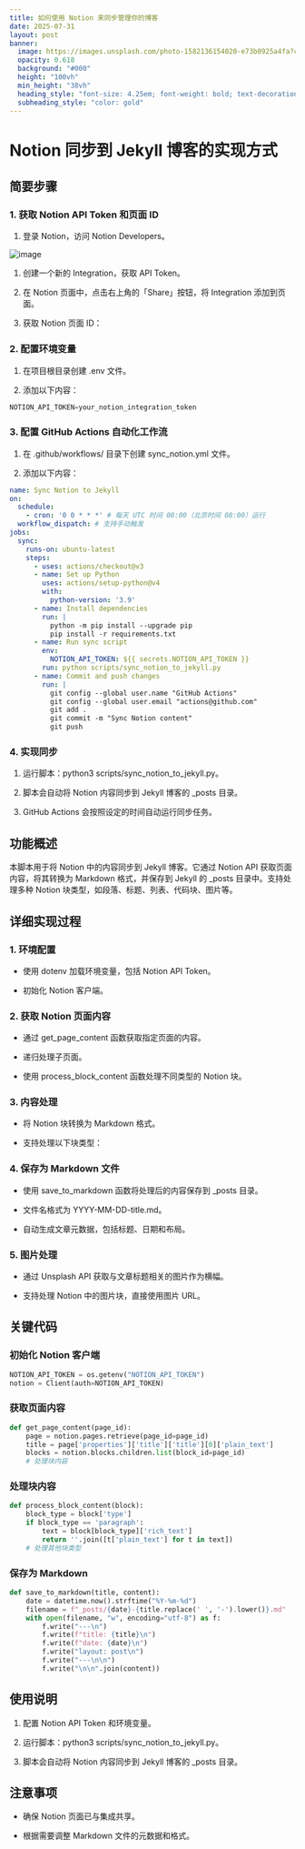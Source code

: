 ```yaml
---
title: 如何使用 Notion 来同步管理你的博客
date: 2025-07-31
layout: post
banner:
  image: https://images.unsplash.com/photo-1582136154020-e73b0925a4fa?crop=entropy&cs=tinysrgb&fit=max&fm=jpg&ixid=M3w2OTIwMzJ8MHwxfHJhbmRvbXx8fHx8fHx8fDE3NTM5NDM3NjF8&ixlib=rb-4.1.0&q=80&w=1080
  opacity: 0.618
  background: "#000"
  height: "100vh"
  min_height: "38vh"
  heading_style: "font-size: 4.25em; font-weight: bold; text-decoration: underline"
  subheading_style: "color: gold"
---
```


# Notion 同步到 Jekyll 博客的实现方式

## 简要步骤

### 1. 获取 Notion API Token 和页面 ID

1. 登录 Notion，访问 Notion Developers。

![image](https://prod-files-secure.s3.us-west-2.amazonaws.com/a7a0cc5a-89b9-4cda-8686-1fba0ca52f40/d19c1afe-dea5-4312-9333-786b0ba83054/image.png?X-Amz-Algorithm=AWS4-HMAC-SHA256&X-Amz-Content-Sha256=UNSIGNED-PAYLOAD&X-Amz-Credential=ASIAZI2LB466UGK4O3RB%2F20250731%2Fus-west-2%2Fs3%2Faws4_request&X-Amz-Date=20250731T063600Z&X-Amz-Expires=3600&X-Amz-Security-Token=IQoJb3JpZ2luX2VjEKf%2F%2F%2F%2F%2F%2F%2F%2F%2F%2FwEaCXVzLXdlc3QtMiJHMEUCIA9zu1XZ7if0qc1qkVeawRyqRuSvcaLJIERw4puzRrsRAiEA17%2B8QxzxpQYPWzpL5uaL5b43BiUuPVdLVORHvB0nCpMqiAQI0P%2F%2F%2F%2F%2F%2F%2F%2F%2F%2FARAAGgw2Mzc0MjMxODM4MDUiDGEWsf4E%2F702TejaMyrcA0aHvAunzm1d06x1oDPHf6kjYyug2prxwyE33IGYN4zi9SMCYnDI%2F38AGtgEn1j2IWJm83knF1%2FjxUi9N7chi8OHcYKR31wsl5CRGWeXRL8KeltI6RQ%2B3qBjvkrCYzX3WgGRx83FkMt9mtPAtArxmTg7tOcgiJOhfQDgZSKKO4ExR9qoPi%2FHgCKJb%2BRcht7Vo5vlmo5Rkq2vOJMBlSHvYl0zZRLXmotpOdidykjWhY9OyLg2WwZ4LOIuH530Gur8iediFNIGXImkyRWQ3oLQhQQ7PJuwo5OwnWiL1G6rifL6GyKvgPzeC8if4xVqzeY5eonRHiuqSA8XbRbP2Yj1mg%2B4oo0CSkvWq6xMY6OucbadXzSG3xjpQLCrwyPsKJiXjzkR9hKwhfwFY67G55rrWvLGZnHHj1U3dBZy486AoFuC%2ByT7r7bHSGvT0ri9DxRm9mRqpou0qHyl2njJr%2B2i4730we3PB6Y72r49dn8tZednbTLfUPUrzPhTssHqEPfExUOlU3KjC5evQ8eVESsF42R3P8%2B21qfaXdVvhxqrDOIGr73KUTOrmiHh%2FQFACFaMXNTDYOh%2BLH9Oda%2BbU7tYg02rjg%2Bp97qkygzDtmqjxwY0KOYrMZMstmCuWm3NMNCarMQGOqUBbEfJSn3B%2BMrvyAcmFkyX3t%2FRnzZ6K4hKq72fBHzzWDIzxaoZznM1s%2FdkY7afZF1x7ZwwN%2BD3GqEvrpKLNscQSqMU4dK019TL5YzoickzSKBQb%2FxOVkDdRgThbgpKqz%2FEuI3EYh3m3iLlKEPuLkq6ykQHHgGG0frxLHCaI%2F3bOV4yAd31gihRrPuqEe0ZpsFCaoDDYr26qyp8jfYnuk%2Bw6Pszt6fw&X-Amz-Signature=fa0d8fa349467e4356755c7ca5cae4bbd8c966173f0376a61a359da0a7c2d69a&X-Amz-SignedHeaders=host&x-amz-checksum-mode=ENABLED&x-id=GetObject)

1. 创建一个新的 Integration，获取 API Token。

1. 在 Notion 页面中，点击右上角的「Share」按钮，将 Integration 添加到页面。

1. 获取 Notion 页面 ID：


### 2. 配置环境变量

1. 在项目根目录创建 .env 文件。

1. 添加以下内容：

```javascript
NOTION_API_TOKEN=your_notion_integration_token
```

### 3. 配置 GitHub Actions 自动化工作流

1. 在 .github/workflows/ 目录下创建 sync_notion.yml 文件。

1. 添加以下内容：

```yaml
name: Sync Notion to Jekyll
on:
  schedule:
    - cron: '0 0 * * *' # 每天 UTC 时间 00:00（北京时间 08:00）运行
  workflow_dispatch: # 支持手动触发
jobs:
  sync:
    runs-on: ubuntu-latest
    steps:
      - uses: actions/checkout@v3
      - name: Set up Python
        uses: actions/setup-python@v4
        with:
          python-version: '3.9'
      - name: Install dependencies
        run: |
          python -m pip install --upgrade pip
          pip install -r requirements.txt
      - name: Run sync script
        env:
          NOTION_API_TOKEN: ${{ secrets.NOTION_API_TOKEN }}
        run: python scripts/sync_notion_to_jekyll.py
      - name: Commit and push changes
        run: |
          git config --global user.name "GitHub Actions"
          git config --global user.email "actions@github.com"
          git add .
          git commit -m "Sync Notion content"
          git push
```

### 4. 实现同步

1. 运行脚本：python3 scripts/sync_notion_to_jekyll.py。

1. 脚本会自动将 Notion 内容同步到 Jekyll 博客的 _posts 目录。

1. GitHub Actions 会按照设定的时间自动运行同步任务。

## 功能概述

本脚本用于将 Notion 中的内容同步到 Jekyll 博客。它通过 Notion API 获取页面内容，将其转换为 Markdown 格式，并保存到 Jekyll 的 _posts 目录中。支持处理多种 Notion 块类型，如段落、标题、列表、代码块、图片等。

## 详细实现过程

### 1. 环境配置

- 使用 dotenv 加载环境变量，包括 Notion API Token。

- 初始化 Notion 客户端。

### 2. 获取 Notion 页面内容

- 通过 get_page_content 函数获取指定页面的内容。

- 递归处理子页面。

- 使用 process_block_content 函数处理不同类型的 Notion 块。

### 3. 内容处理

- 将 Notion 块转换为 Markdown 格式。

- 支持处理以下块类型：


### 4. 保存为 Markdown 文件

- 使用 save_to_markdown 函数将处理后的内容保存到 _posts 目录。

- 文件名格式为 YYYY-MM-DD-title.md。

- 自动生成文章元数据，包括标题、日期和布局。

### 5. 图片处理

- 通过 Unsplash API 获取与文章标题相关的图片作为横幅。

- 支持处理 Notion 中的图片块，直接使用图片 URL。

## 关键代码

### 初始化 Notion 客户端

```python
NOTION_API_TOKEN = os.getenv("NOTION_API_TOKEN")
notion = Client(auth=NOTION_API_TOKEN)
```

### 获取页面内容

```python
def get_page_content(page_id):
    page = notion.pages.retrieve(page_id=page_id)
    title = page['properties']['title']['title'][0]['plain_text']
    blocks = notion.blocks.children.list(block_id=page_id)
    # 处理块内容
```

### 处理块内容

```python
def process_block_content(block):
    block_type = block['type']
    if block_type == 'paragraph':
        text = block[block_type]['rich_text']
        return ''.join([t['plain_text'] for t in text])
    # 处理其他块类型
```

### 保存为 Markdown

```python
def save_to_markdown(title, content):
    date = datetime.now().strftime("%Y-%m-%d")
    filename = f"_posts/{date}-{title.replace(' ', '-').lower()}.md"
    with open(filename, "w", encoding="utf-8") as f:
        f.write("---\n")
        f.write(f"title: {title}\n")
        f.write(f"date: {date}\n")
        f.write("layout: post\n")
        f.write("---\n\n")
        f.write("\n\n".join(content))
```

## 使用说明

1. 配置 Notion API Token 和环境变量。

1. 运行脚本：python3 scripts/sync_notion_to_jekyll.py。

1. 脚本会自动将 Notion 内容同步到 Jekyll 博客的 _posts 目录。

## 注意事项

- 确保 Notion 页面已与集成共享。

- 根据需要调整 Markdown 文件的元数据和格式。